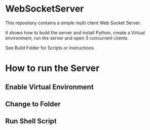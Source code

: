 # WebSocketServer

This repository contains a simple multi client Web Socket Server.

It shows how to build the server and install Python, create a Virtual environment, run the server and open 3 concurrent clients.

See Build Folder for Scripts or Instructions

# How to run the Server

## Enable Virtual Environment

## Change to Folder

## Run Shell Script

